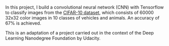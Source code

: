 In this project, I build a convolutional neural network (CNN) with Tensorflow to classify images from the [CIFAR-10 dataset](https://www.cs.toronto.edu/~kriz/cifar.html), which consists of 60000 32x32 color images in 10 classes of vehicles and animals. An accuracy of 67% is achieved.

This is an adaptation of a project carried out in the context of the Deep Learning Nanodegree Foundation by Udacity. 
